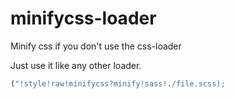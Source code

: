 minifycss-loader
================

Minify css if you don't use the css-loader

Just use it like any other loader.

``` javascript
("!style!raw!minifycss?minify!sass!./file.scss);
```
